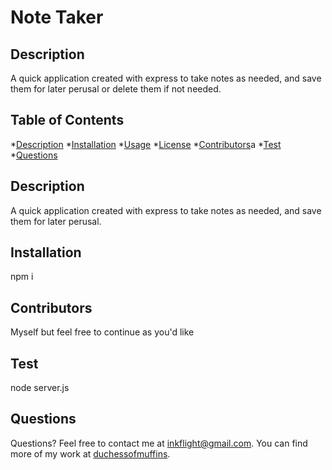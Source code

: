 # Note Taker

## Description

A quick application created with express to take notes as needed, and save them for later perusal or delete them if not needed.

## Table of Contents

*[Description](#description)
*[Installation](#installation)
*[Usage](#usage)
*[License](#license)
*[Contributors](#contributors)a
*[Test](#test)
*[Questions](#questions)


## Description
A quick application created with express to take notes as needed, and save them for later perusal.

## Installation
npm i

## Contributors
Myself but feel free to continue as you'd like

## Test
node server.js

## Questions
Questions?  Feel free to contact me at inkflight@gmail.com.
You can find more of my work at [duchessofmuffins](https://github.com/undefined/).
